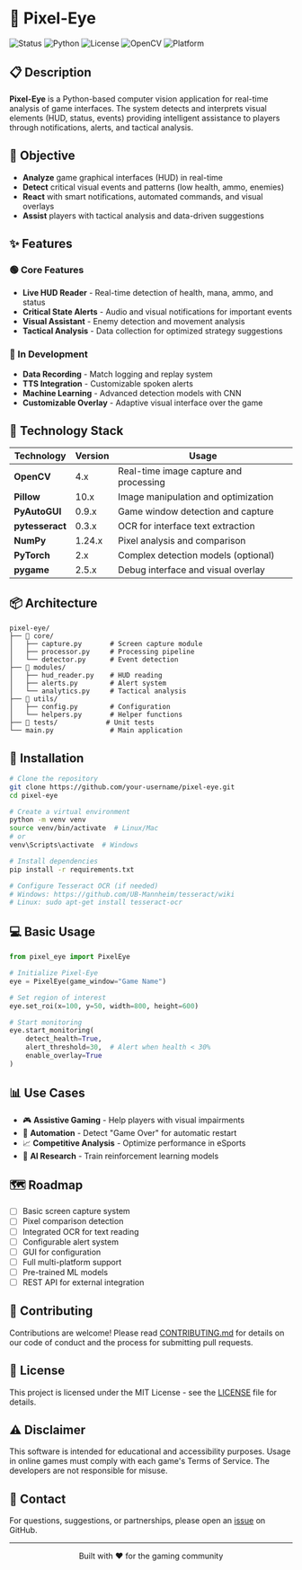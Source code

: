# 🧠 Pixel-Eye

![Status](https://img.shields.io/badge/Status-In%20Development-yellow)
![Python](https://img.shields.io/badge/Python-3.8%2B-blue)
![License](https://img.shields.io/badge/License-MIT-green)
![OpenCV](https://img.shields.io/badge/OpenCV-4.x-brightgreen)
![Platform](https://img.shields.io/badge/Platform-Windows%20%7C%20Linux-lightgrey)

## 📋 Description

**Pixel-Eye** is a Python-based computer vision application for real-time analysis of game interfaces. The system detects and interprets visual elements (HUD, status, events) providing intelligent assistance to players through notifications, alerts, and tactical analysis.

## 🎯 Objective

- **Analyze** game graphical interfaces (HUD) in real-time
- **Detect** critical visual events and patterns (low health, ammo, enemies)
- **React** with smart notifications, automated commands, and visual overlays
- **Assist** players with tactical analysis and data-driven suggestions

## ✨ Features

### 🟢 Core Features
- **Live HUD Reader** - Real-time detection of health, mana, ammo, and status
- **Critical State Alerts** - Audio and visual notifications for important events
- **Visual Assistant** - Enemy detection and movement analysis
- **Tactical Analysis** - Data collection for optimized strategy suggestions

### 🔵 In Development
- **Data Recording** - Match logging and replay system
- **TTS Integration** - Customizable spoken alerts
- **Machine Learning** - Advanced detection models with CNN
- **Customizable Overlay** - Adaptive visual interface over the game

## 🔧 Technology Stack

| Technology | Version | Usage |
|------------|---------|-------|
| **OpenCV** | 4.x | Real-time image capture and processing |
| **Pillow** | 10.x | Image manipulation and optimization |
| **PyAutoGUI** | 0.9.x | Game window detection and capture |
| **pytesseract** | 0.3.x | OCR for interface text extraction |
| **NumPy** | 1.24.x | Pixel analysis and comparison |
| **PyTorch** | 2.x | Complex detection models (optional) |
| **pygame** | 2.5.x | Debug interface and visual overlay |

## 📦 Architecture

```
pixel-eye/
├── 📂 core/
│   ├── capture.py       # Screen capture module
│   ├── processor.py     # Processing pipeline
│   └── detector.py      # Event detection
├── 📂 modules/
│   ├── hud_reader.py    # HUD reading
│   ├── alerts.py        # Alert system
│   └── analytics.py     # Tactical analysis
├── 📂 utils/
│   ├── config.py        # Configuration
│   └── helpers.py       # Helper functions
├── 📂 tests/            # Unit tests
└── main.py              # Main application
```

## 🚀 Installation

```bash
# Clone the repository
git clone https://github.com/your-username/pixel-eye.git
cd pixel-eye

# Create a virtual environment
python -m venv venv
source venv/bin/activate  # Linux/Mac
# or
venv\Scripts\activate  # Windows

# Install dependencies
pip install -r requirements.txt

# Configure Tesseract OCR (if needed)
# Windows: https://github.com/UB-Mannheim/tesseract/wiki
# Linux: sudo apt-get install tesseract-ocr
```

## 💻 Basic Usage

```python
from pixel_eye import PixelEye

# Initialize Pixel-Eye
eye = PixelEye(game_window="Game Name")

# Set region of interest
eye.set_roi(x=100, y=50, width=800, height=600)

# Start monitoring
eye.start_monitoring(
    detect_health=True,
    alert_threshold=30,  # Alert when health < 30%
    enable_overlay=True
)
```

## 📊 Use Cases

- 🎮 **Assistive Gaming** - Help players with visual impairments
- 🤖 **Automation** - Detect "Game Over" for automatic restart
- 📈 **Competitive Analysis** - Optimize performance in eSports
- 🧪 **AI Research** - Train reinforcement learning models

## 🗺️ Roadmap

- [ ] Basic screen capture system
- [ ] Pixel comparison detection
- [ ] Integrated OCR for text reading
- [ ] Configurable alert system
- [ ] GUI for configuration
- [ ] Full multi-platform support
- [ ] Pre-trained ML models
- [ ] REST API for external integration

## 🤝 Contributing

Contributions are welcome! Please read [CONTRIBUTING.md](CONTRIBUTING.md) for details on our code of conduct and the process for submitting pull requests.

## 📝 License

This project is licensed under the MIT License - see the [LICENSE](LICENSE) file for details.

## ⚠️ Disclaimer

This software is intended for educational and accessibility purposes. Usage in online games must comply with each game's Terms of Service. The developers are not responsible for misuse.

## 📧 Contact

For questions, suggestions, or partnerships, please open an [issue](https://github.com/your-username/pixel-eye/issues) on GitHub.

---

<p align="center">
  Built with ❤️ for the gaming community